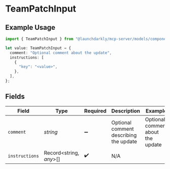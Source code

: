 # TeamPatchInput

## Example Usage

```typescript
import { TeamPatchInput } from "@launchdarkly/mcp-server/models/components";

let value: TeamPatchInput = {
  comment: "Optional comment about the update",
  instructions: [
    {
      "key": "<value>",
    },
  ],
};
```

## Fields

| Field                                  | Type                                   | Required                               | Description                            | Example                                |
| -------------------------------------- | -------------------------------------- | -------------------------------------- | -------------------------------------- | -------------------------------------- |
| `comment`                              | *string*                               | :heavy_minus_sign:                     | Optional comment describing the update | Optional comment about the update      |
| `instructions`                         | Record<string, *any*>[]                | :heavy_check_mark:                     | N/A                                    |                                        |